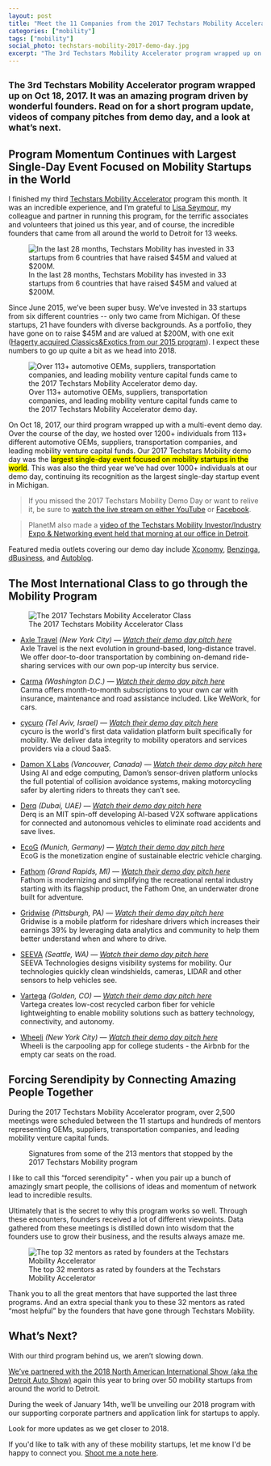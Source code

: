 ```yaml
---
layout: post
title: "Meet the 11 Companies from the 2017 Techstars Mobility Accelerator Class"
categories: ["mobility"]
tags: ["mobility"]
social_photo: techstars-mobility-2017-demo-day.jpg
excerpt: "The 3rd Techstars Mobility Accelerator program wrapped up on Oct 18, 2017. It was an amazing program driven by wonderful founders. Read on for a short program update, videos of company pitches from demo day, and a look at what’s next."
---
```


<h2 class="sub-title"><small>The 3rd Techstars Mobility Accelerator program wrapped up on Oct 18, 2017. It was an amazing program driven by wonderful founders. Read on for a short program update, videos of company pitches from demo day, and a look at what’s next.</small></h2>

## Program Momentum Continues with Largest Single-Day Event Focused on Mobility Startups in the World

I finished my third [Techstars Mobility Accelerator](https://www.techstars.com/programs/mobility-program/) program this month. It was an incredible experience, and I’m grateful to [Lisa Seymour,](https://twitter.com/lisadotseymour) my colleague and partner in running this program, for the terrific associates and volunteers that joined us this year, and of course, the incredible founders that came from all around the world to Detroit for 13 weeks.

<figure class="wide">
  <img src="{% asset_path techstars-mobility-stats-oct-2017.png %}" alt="In the last 28 months, Techstars Mobility has invested in 33 startups from 6 countries that have raised $45M and valued at $200M.">
  <figcaption>In the last 28 months, Techstars Mobility has invested in 33 startups from 6 countries that have raised $45M and valued at $200M.
  </figcaption>
</figure>



Since June 2015, we’ve been super busy. We’ve invested in 33 startups from six different countries -- only two came from Michigan. Of these startups, 21 have founders with diverse backgrounds. As a portfolio, they have gone on to raise $45M and are valued at $200M, with one exit ([Hagerty acquired Classics&Exotics from our 2015 program](https://tedserbinski.com/mobility/hagerty-acquires-techstars-mobility-graduate-classics-exotics/)). I expect these numbers to go up quite a bit as we head into 2018.


<figure class="wide">
  <img src="{% asset_path techstars-mobility-2017-demo-day-attendees.png %}" alt="Over 113+ automotive OEMs, suppliers, transportation companies, and leading mobility venture capital funds came to the 2017 Techstars Mobility Accelerator demo day.">
  <figcaption>Over 113+ automotive OEMs, suppliers, transportation companies, and leading mobility venture capital funds came to the 2017 Techstars Mobility Accelerator demo day.
  </figcaption>
</figure>


On Oct 18, 2017, our third program wrapped up with a multi-event demo day. Over the course of the day, we hosted over 1200+ individuals from 113+ different automotive OEMs, suppliers, transportation companies, and leading mobility venture capital funds. Our 2017 Techstars Mobility demo day was the <mark>largest single-day event focused on mobility startups in the world</mark>. This was also the third year we’ve had over 1000+ individuals at our demo day, continuing its recognition as the largest single-day startup event in Michigan.

> If you missed the 2017 Techstars Mobility Demo Day or want to relive it, be sure to [watch the live stream on either YouTube](https://youtu.be/Oc69mf27ciM?t=5m42s) or [Facebook](https://www.facebook.com/techstars/videos/10159341579800543/).

> PlanetM also made a [video of the Techstars Mobility Investor/Industry Expo & Networking event held that morning at our office in Detroit](https://www.youtube.com/watch?v=dHK5oix08BI).

Featured media outlets covering our demo day include [Xconomy](http://www.xconomy.com/detroit-ann-arbor/2017/10/20/techstars-mobility-demo-day-cool-companies-lots-of-announcements/), [Benzinga](https://www.benzinga.com/news/17/10/10194930/transportation-startups-converge-at-detroits-techstars-mobility-expo), [dBusiness](http://www.dbusiness.com/daily-news/Annual-2017/SpotHero-Opens-Detroit-Office-to-Advance-Parking-Mobility-Solutions/), and [Autoblog](https://www.autoblog.com/2017/10/18/techstars-mobility-detroit-demo-days/).


## The Most International Class to go through the Mobility Program

<figure class="wide">
  <img src="{% asset_path techstars-mobility-2017-demo-day.jpg %}" alt="The 2017 Techstars Mobility Accelerator Class">
  <figcaption>The 2017 Techstars Mobility Accelerator Class</figcaption>
</figure>

- [Axle Travel](https://axletravel.com/) _(New York City) — [Watch their demo day pitch here](https://youtu.be/Oc69mf27ciM?t=17m18s)_<br>
Axle Travel is the next evolution in ground-based, long-distance travel. We offer door-to-door transportation by combining on-demand ride-sharing services with our own pop-up intercity bus service.

- [Carma](http://carmacar.com/) _(Washington D.C.)_ _— [Watch their demo day pitch here](https://youtu.be/Oc69mf27ciM?t=102m49s)_<br>
Carma offers month-to-month subscriptions to your own car with insurance, maintenance and road assistance included. Like WeWork, for cars.

- [cycuro](https://www.cycuro.com/) _(Tel Aviv, Israel) — [Watch their demo day pitch here](https://youtu.be/Oc69mf27ciM?t=25m50s)_<br>
cycuro is the world's first data validation platform built specifically for
mobility. We deliver data integrity to mobility operators and services
providers via a cloud SaaS.

- [Damon X Labs](http://damonxlabs.com/) _(Vancouver, Canada) — [Watch their demo day pitch here](https://youtu.be/Oc69mf27ciM?t=74m55s)_<br>
Using AI and edge computing, Damon’s sensor-driven platform unlocks the
full potential of collision avoidance systems, making motorcycling safer by
alerting riders to threats they can’t see.

- [Derq](http://derq.ai/) _(Dubai, UAE) — [Watch their demo day pitch here](https://youtu.be/Oc69mf27ciM?t=41m35s)_<br>
Derq is an MIT spin-off developing AI-based V2X software applications for
connected and autonomous vehicles to eliminate road accidents and save lives.

- [EcoG](http://ecog.io/) _(Munich, Germany) — [Watch their demo day pitch here](https://youtu.be/Oc69mf27ciM?t=94m47s)_<br>
EcoG is the monetization engine of sustainable electric vehicle charging.

- [Fathom](http://fathomdrone.com/) _(Grand Rapids, MI) — [Watch their demo day pitch here](https://youtu.be/Oc69mf27ciM?t=11m31s)_<br>
Fathom is modernizing and simplifying the recreational rental industry starting with its flagship product, the Fathom One, an underwater drone built for adventure.

- [Gridwise](http://gridwise.io/) _(Pittsburgh, PA) — [Watch their demo day pitch here](https://youtu.be/Oc69mf27ciM?t=33m25s)_<br>
Gridwise is a mobile platform for rideshare drivers which increases their
earnings 39% by leveraging data analytics and community to help them
better understand when and where to drive.

- [SEEVA](http://seeva.tech/) _(Seattle, WA) — [Watch their demo day pitch here](https://youtu.be/Oc69mf27ciM?t=48m25s)_<br>
SEEVA Technologies designs visibility systems for mobility. Our technologies quickly clean windshields, cameras, LIDAR and other sensors to help vehicles see.

- [Vartega](http://vartega.com/) _(Golden, CO) — [Watch their demo day pitch here](https://youtu.be/Oc69mf27ciM?t=82m11s)_<br>
Vartega creates low-cost recycled carbon fiber for vehicle lightweighting to enable mobility solutions such as battery technology, connectivity, and autonomy.

- [Wheeli](http://wheeli.us/) _(New York City) — [Watch their demo day pitch here](https://youtu.be/Oc69mf27ciM?t=89m12s)_<br>
Wheeli is the carpooling app for college students - the Airbnb for the
empty car seats on the road.


## Forcing Serendipity by Connecting Amazing People Together
During the 2017 Techstars Mobility Accelerator program, over 2,500 meetings were scheduled between the 11 startups and hundreds of mentors representing OEMs, suppliers, transportation companies, and leading mobility venture capital funds.

<figure class="wide">
  <img src="{% asset_path techstars-mobility-2017-mentor-signatures.png %}" alt="">
  <figcaption>Signatures from some of the 213 mentors that stopped by the 2017 Techstars Mobility program</figcaption>
</figure>

I like to call this “forced serendipity” - when you pair up a bunch of amazingly smart people, the collisions of ideas and momentum of network lead to incredible results.

Ultimately that is the secret to why this program works so well. Through these encounters, founders received a lot of different viewpoints. Data gathered from these meetings is distilled down into wisdom that the founders use to grow their business, and the results always amaze me.

<figure class="wide">
  <img src="{% asset_path techstars-mobility-2017-top-mentors.png %}" alt="The top 32 mentors as rated by founders at the Techstars Mobility Accelerator">
  <figcaption>The top 32 mentors as rated by founders at the Techstars Mobility Accelerator</figcaption>
</figure>

Thank you to all the great mentors that have supported the last three programs. And an extra special thank you to these 32 mentors as rated “most helpful” by the founders that have gone through Techstars Mobility.

## What’s Next?
With our third program behind us, we aren’t slowing down.

[We’ve partnered with the 2018 North American International Show (aka the Detroit Auto Show)](https://tedserbinski.com/mobility/startup-applications-now-open-for-2018-automobili-d-mobility-startup-expo-in-detroit/) again this year to bring over 50 mobility startups from around the world to Detroit.

During the week of January 14th, we’ll be unveiling our 2018 program with our supporting corporate partners and application link for startups to apply.

Look for more updates as we get closer to 2018.

If you'd like to talk with any of these mobility startups, let me know I'd be happy to connect you. [Shoot me a note here](https://tedserbinski.com/contact/).
